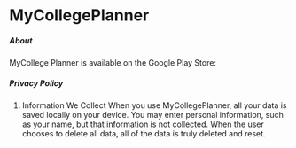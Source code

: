 # MyCollegePlanner
##### About
MyCollege Planner is available on the Google Play Store:

##### Privacy Policy
1. Information We Collect
When you use MyCollegePlanner, all your data is saved locally on your device. You may enter personal information, such as your name, but that information is not collected. When the user chooses to delete all data, all of the data is truly deleted and reset.
